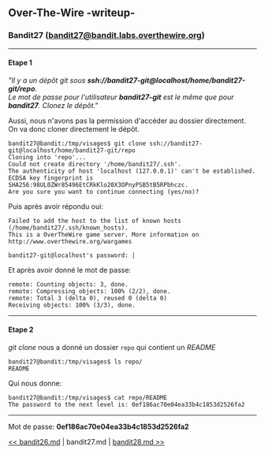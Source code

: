 ## Over-The-Wire -writeup-
### Bandit27 (bandit27@bandit.labs.overthewire.org)
---
#### Etape 1

*"Il y a un dépôt git sous **ssh://bandit27-git@localhost/home/bandit27-git/repo**.  
Le mot de passe pour l'utilisateur **bandit27-git** est le même que pour **bandit27**. Clonez le dépôt."*

Aussi, nous n'avons pas la permission d'accéder au dossier directement.  
On va donc cloner directement le dépôt.

```console
bandit27@bandit:/tmp/visages$ git clone ssh://bandit27-git@localhost/home/bandit27-git/repo
Cloning into 'repo'...
Could not create directory '/home/bandit27/.ssh'.
The authenticity of host 'localhost (127.0.0.1)' can't be established.
ECDSA key fingerprint is SHA256:98UL0ZWr85496EtCRkKlo20X3OPnyPSB5tB5RPbhczc.
Are you sure you want to continue connecting (yes/no)?
```
Puis après avoir répondu oui:
```console
Failed to add the host to the list of known hosts (/home/bandit27/.ssh/known_hosts).
This is a OverTheWire game server. More information on http://www.overthewire.org/wargames

bandit27-git@localhost's password: |
```
Et après avoir donné le mot de passe:
```console
remote: Counting objects: 3, done.
remote: Compressing objects: 100% (2/2), done.
remote: Total 3 (delta 0), reused 0 (delta 0)
Receiving objects: 100% (3/3), done.
```

---
#### Etape 2

*git clone* nous a donné un dossier `repo` qui contient un *README*
```console
bandit27@bandit:/tmp/visages$ ls repo/
README
```

Qui nous donne:

```console
bandit27@bandit:/tmp/visages$ cat repo/README 
The password to the next level is: 0ef186ac70e04ea33b4c1853d2526fa2
```


---
Mot de passe: **0ef186ac70e04ea33b4c1853d2526fa2**

[<< bandit26.md](bandit26.md) | bandit27.md | [bandit28.md >>](bandit28.md)
